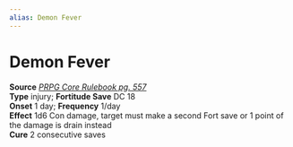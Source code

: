 ```yaml
---
alias: Demon Fever
---
```


# Demon Fever

**Source** [_PRPG Core Rulebook pg. 557_](http://paizo.com/pathfinderRPG/v5748btpy88yj)  
**Type** injury; **Fortitude Save** DC 18  
**Onset** 1 day; **Frequency** 1/day  
**Effect** 1d6 Con damage, target must make a second Fort save or 1 point of the damage is drain instead  
**Cure** 2 consecutive saves
